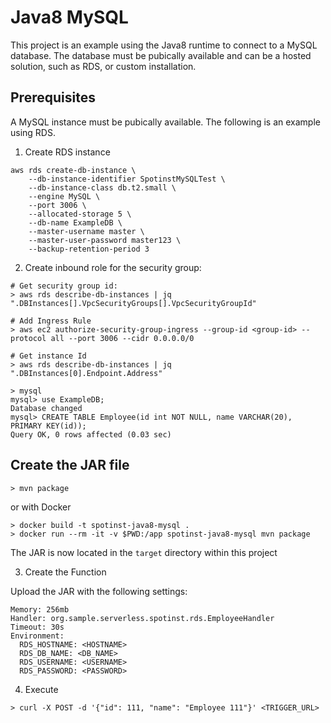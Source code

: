 # Java8 MySQL

This project is an example using the Java8 runtime to connect to a MySQL
database. The database must be pubically available and can be a hosted solution,
such as RDS, or custom installation.


## Prerequisites

A MySQL instance must be pubically available. The following is an
example using RDS.

1. Create RDS instance
```
aws rds create-db-instance \
    --db-instance-identifier SpotinstMySQLTest \
    --db-instance-class db.t2.small \
    --engine MySQL \
    --port 3006 \
    --allocated-storage 5 \
    --db-name ExampleDB \
    --master-username master \
    --master-user-password master123 \
    --backup-retention-period 3
```
2. Create inbound role for the security group:
```
# Get security group id:
> aws rds describe-db-instances | jq ".DBInstances[].VpcSecurityGroups[].VpcSecurityGroupId"
```
```
# Add Ingress Rule
> aws ec2 authorize-security-group-ingress --group-id <group-id> --protocol all --port 3006 --cidr 0.0.0.0/0
```
```
# Get instance Id
> aws rds describe-db-instances | jq ".DBInstances[0].Endpoint.Address"
```
```
> mysql
mysql> use ExampleDB;
Database changed
mysql> CREATE TABLE Employee(id int NOT NULL, name VARCHAR(20), PRIMARY KEY(id));
Query OK, 0 rows affected (0.03 sec)
```

## Create the JAR file

```
> mvn package
```

or with Docker

```
> docker build -t spotinst-java8-mysql .
> docker run --rm -it -v $PWD:/app spotinst-java8-mysql mvn package
```

The JAR is now located in the `target` directory within this project

3. Create the Function

Upload the JAR with the following settings:

    Memory: 256mb
    Handler: org.sample.serverless.spotinst.rds.EmployeeHandler
    Timeout: 30s
    Environment:
      RDS_HOSTNAME: <HOSTNAME>
      RDS_DB_NAME: <DB_NAME>
      RDS_USERNAME: <USERNAME>
      RDS_PASSWORD: <PASSWORD>

4. Execute
```
> curl -X POST -d '{"id": 111, "name": "Employee 111"}' <TRIGGER_URL>
```

